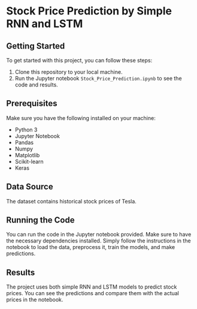 

# Stock Price Prediction by Simple RNN and LSTM



## Getting Started

To get started with this project, you can follow these steps:

1. Clone this repository to your local machine.
2. Run the Jupyter notebook `Stock_Price_Prediction.ipynb` to see the code and results.

## Prerequisites

Make sure you have the following installed on your machine:

- Python 3
- Jupyter Notebook
- Pandas
- Numpy
- Matplotlib
- Scikit-learn
- Keras

## Data Source

The dataset contains historical stock prices of Tesla.

## Running the Code

You can run the code in the Jupyter notebook provided. Make sure to have the necessary dependencies installed. Simply follow the instructions in the notebook to load the data, preprocess it, train the models, and make predictions.

## Results

The project uses both simple RNN and LSTM models to predict stock prices. You can see the predictions and compare them with the actual prices in the notebook.

